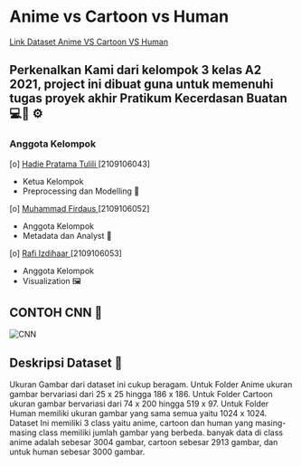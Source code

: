 # Anime vs Cartoon vs Human
<a href="https://www.kaggle.com/datasets/hadiepratamatulili/anime-vs-cartoon-vs-human"> Link Dataset Anime VS Cartoon VS Human</a>

## Perkenalkan Kami dari kelompok 3 kelas A2 2021, project ini dibuat guna untuk memenuhi tugas proyek akhir Pratikum Kecerdasan Buatan :computer::robot:	:gear:

### Anggota Kelompok

[o] <a href="https://github.com/Hadieee" target="_blank"> Hadie Pratama Tulili </a> [2109106043]

* Ketua Kelompok
* Preprocessing dan Modelling :microscope:

[o] <a href="https://github.com/Firdaus1223" target="_blank"> Muhammad Firdaus </a> [2109106052]

* Anggota Kelompok
* Metadata dan Analyst :memo:

[o] <a href="https://github.com/rafiizdhr" target="_blank"> Rafi Izdihaar </a> [2109106053]

* Anggota Kelompok
* Visualization :framed_picture:

## CONTOH CNN :link:
![CNN](https://user-images.githubusercontent.com/92103598/205533611-c5808f12-4762-4537-b138-bd590506b542.gif)

## Deskripsi Dataset :mag_right:
  Ukuran Gambar dari dataset ini cukup beragam. Untuk Folder Anime ukuran gambar bervariasi dari 25 x 25 hingga 186 x 186. Untuk Folder Cartoon ukuran gambar bervariasi dari 74 x 200 hingga 519 x 97. Untuk Folder Human memiliki ukuran gambar yang sama semua yaitu 1024 x 1024. Dataset Ini memiliki 3 class yaitu anime, cartoon dan human yang masing-masing class memiliki jumlah gambar yang berbeda. banyak data di class anime adalah sebesar 3004 gambar, cartoon sebesar 2913 gambar, dan untuk human sebesar 3000 gambar.
  
